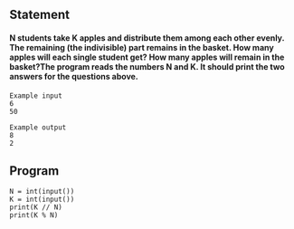 ## Statement
#### N students take K apples and distribute them among each other evenly. The remaining (the indivisible) part remains in the basket. How many apples will each single student get? How many apples will remain in the basket?The program reads the numbers N and K. It should print the two answers for the questions above.
```
Example input
6
50

Example output
8
2
```
## Program
```
N = int(input())
K = int(input())
print(K // N) 
print(K % N)

```
